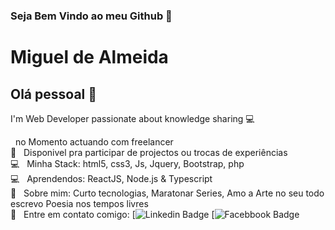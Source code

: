 
<!--<img width="auto" src="https://github.com/Guel-Almeida/Guel-Almeida/fotos/me.png">-->


### Seja Bem Vindo ao meu Github 👋
# Miguel de Almeida

## Olá pessoal 👋

I'm Web Developer
passionate about knowledge sharing  :computer:

  &nbsp; no Momento actuando com freelancer
 <br/> :purple_heart: &nbsp; Disponivel pra participar de projectos ou trocas de experiências 
  <br/> :computer: &nbsp; Minha Stack: html5, css3, Js, Jquery, Bootstrap, php
 <br/> :computer: &nbsp; Aprendendos: ReactJS, Node.js & Typescript
 <br/> 💬  &nbsp; Sobre mim: Curto tecnologias, Maratonar Series, Amo a Arte no seu todo escrevo Poesia nos tempos livres
 <br/> :email: &nbsp; Entre em contato comigo: [![Linkedin Badge](https://www.linkedin.com/in/guel-almeida-2217271ab/)
[![Facebbook Badge](https://web.facebook.com/micanjel)
